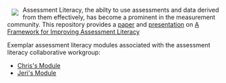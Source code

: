 <a href="https://literasee.github.io"><img src="https://literasee.github.io/public/Literasee_symbol_right_trimmed.svg" align="left" hspace="10" vspace="6"></a>

Assessment Literacy, the abilty to use assessments and data derived from them effectively, has become a prominent in the measurement community.
This repository provides a [paper](https://view.literasee.io/literasee/assessment_literacy_framework/report) and 
[presentation](https://view.literasee.io/literasee/assessment_literacy_framework/presentation) on
[A Framework for Improving Assessment Literacy](https://view.literasee.io/literasee/assessment_literacy_framework/report)


Exemplar assessment literacy modules associated with the assessment literacy collaborative workgroup:

* [Chris's Module](https://view.literasee.io/cdomal/905d367ddea083549d4c)
* [Jeri's Module](https://view.literasee.io/cdepascale/dd5568001789cae58fe0)
